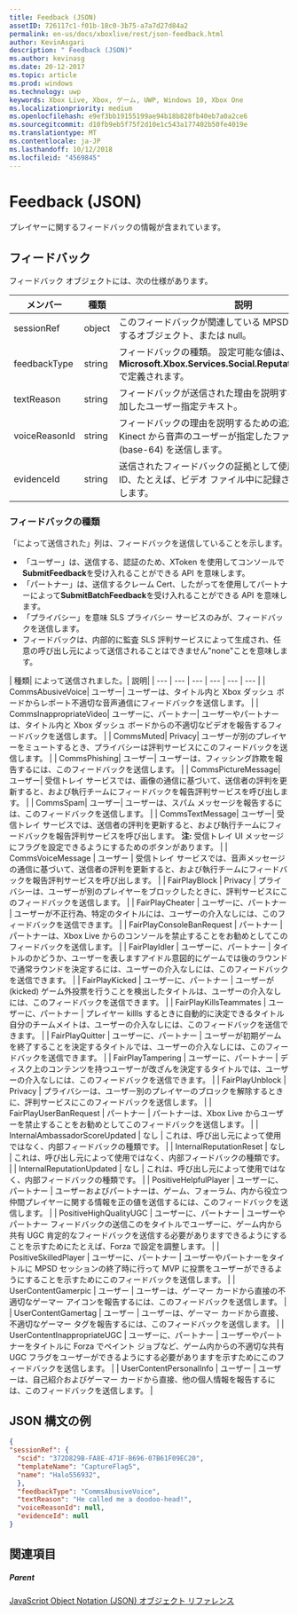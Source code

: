 ```yaml
---
title: Feedback (JSON)
assetID: 726117c1-f01b-18c0-3b75-a7a7d27d84a2
permalink: en-us/docs/xboxlive/rest/json-feedback.html
author: KevinAsgari
description: " Feedback (JSON)"
ms.author: kevinasg
ms.date: 20-12-2017
ms.topic: article
ms.prod: windows
ms.technology: uwp
keywords: Xbox Live, Xbox, ゲーム, UWP, Windows 10, Xbox One
ms.localizationpriority: medium
ms.openlocfilehash: e9ef3bb19155199ae94b18b828fb40eb7a0a2ce6
ms.sourcegitcommit: d10fb9eb5f75f2d10e1c543a177402b50fe4019e
ms.translationtype: MT
ms.contentlocale: ja-JP
ms.lasthandoff: 10/12/2018
ms.locfileid: "4569845"
---
```

# <a name="feedback-json"></a>Feedback (JSON)
プレイヤーに関するフィードバックの情報が含まれています。
<a id="ID4EN"></a>


## <a name="feedback"></a>フィードバック

フィードバック オブジェクトには、次の仕様があります。

| メンバー| 種類| 説明|
| --- | --- | --- |
| sessionRef| object | このフィードバックが関連している MPSD セッションを記述するオブジェクト、または null。 |
| feedbackType| string | フィードバックの種類。 設定可能な値は、 <b>Microsoft.Xbox.Services.Social.ReputationFeedbackType</b>で定義されます。 |
| textReason| string| フィードバックが送信された理由を説明するために送信側が追加したユーザー指定テキスト。 |
| voiceReasonId| string| フィードバックの理由を説明するための追加、送信元が Kinect から音声のユーザーが指定したファイルの ID は、(base-64) を送信します。 |
| evidenceId| string| 送信されたフィードバックの証拠として使用できるリソースの ID、たとえば、ビデオ ファイル中に記録されたゲーム プレイします。 |

<a id="ID4EVC"></a>


### <a name="feedback-types"></a>フィードバックの種類

「によって送信された」列は、フィードバックを送信していることを示します。

   * 「ユーザー」は、送信する、認証のため、XToken を使用してコンソールで**SubmitFeedback**を受け入れることができる API を意味します。
   * 「パートナー」は、送信するクレーム Cert、したがってを使用してパートナーによって**SubmitBatchFeedback**を受け入れることができる API を意味します。
   * 「プライバシー」を意味 SLS プライバシー サービスのみが、フィードバックを送信します。
   * フィードバックは、内部的に監査 SLS 評判サービスによって生成され、任意の呼び出し元によって送信されることはできません"none"ことを意味します。

| 種類| によって送信されました。| 説明|
| --- | --- | --- | --- | --- | --- |
| CommsAbusiveVoice| ユーザー| ユーザーは、タイトル内と Xbox ダッシュ ボードからレポート不適切な音声通信にフィードバックを送信します。 |
| CommsInappropriateVideo| ユーザーに、パートナー| ユーザーやパートナーは、タイトル内と Xbox ダッシュ ボードからの不適切なビデオを報告するフィードバックを送信します。 |
| CommsMuted| Privacy| ユーザーが別のプレイヤーをミュートするとき、プライバシーは評判サービスにこのフィードバックを送信します。 |
| CommsPhishing| ユーザー| ユーザーは、フィッシング詐欺を報告するには、このフィードバックを送信します。 |
| CommsPictureMessage| ユーザー| 受信トレイ サービスでは、画像の通信に基づいて、送信者の評判を更新すると、および執行チームにフィードバックを報告評判サービスを呼び出します。 |
| CommsSpam| ユーザー| ユーザーは、スパム メッセージを報告するには、このフィードバックを送信します。 |
| CommsTextMessage| ユーザー| 受信トレイ サービスでは、送信者の評判を更新すると、および執行チームにフィードバックを報告評判サービスを呼び出します。 **注:** 受信トレイ UI メッセージにフラグを設定できるようにするためのボタンがあります。 |
  | CommsVoiceMessage | ユーザー | 受信トレイ サービスでは、音声メッセージの通信に基づいて、送信者の評判を更新すると、および執行チームにフィードバックを報告評判サービスを呼び出します。  |
  | FairPlayBlock | Privacy | プライバシーは、ユーザーが別のプレイヤーをブロックしたときに、評判サービスにこのフィードバックを送信します。  |
  | FairPlayCheater | ユーザーに、パートナー | ユーザーが不正行為、特定のタイトルには、ユーザーの介入なしには、このフィードバックを送信できます。  |
  | FairPlayConsoleBanRequest | パートナー | パートナーは、Xbox Live からのコンソールを禁止することをお勧めとしてこのフィードバックを送信します。  |
  | FairPlayIdler | ユーザーに、パートナー | タイトルのかどうか、ユーザーを表しますアイドル意図的にゲームでは後のラウンドで通常ラウンドを決定するには、ユーザーの介入なしには、このフィードバックを送信できます。  |
  | FairPlayKicked | ユーザーに、パートナー | ユーザーが (kicked) ゲーム外投票を行うことを検出したタイトルは、ユーザーの介入なしには、このフィードバックを送信できます。  |
  | FairPlayKillsTeammates | ユーザーに、パートナー | プレイヤー killls するときに自動的に決定できるタイトル自分のチームメイトは、ユーザーの介入なしには、このフィードバックを送信できます。  |
  | FairPlayQuitter | ユーザーに、パートナー | ユーザーが初期ゲームを終了することを決定するタイトルでは、ユーザーの介入なしには、このフィードバックを送信できます。  |
  | FairPlayTampering | ユーザーに、パートナー | ディスク上のコンテンツを持つユーザーが改ざんを決定するタイトルでは、ユーザーの介入なしには、このフィードバックを送信できます。  |
  | FairPlayUnblock | Privacy | プライバシーは、ユーザー別のプレイヤーのブロックを解除するときに、評判サービスにこのフィードバックを送信します。  |
  | FairPlayUserBanRequest | パートナー | パートナーは、Xbox Live からユーザーを禁止することをお勧めとしてこのフィードバックを送信します。  |
  | InternalAmbassadorScoreUpdated | なし | これは、呼び出し元によって使用ではなく、内部フィードバックの種類です。  |
  | InternalReputationReset | なし | これは、呼び出し元によって使用ではなく、内部フィードバックの種類です。  |
  | InternalReputationUpdated | なし | これは、呼び出し元によって使用ではなく、内部フィードバックの種類です。  |
  | PositiveHelpfulPlayer | ユーザーに、パートナー | ユーザーおよびパートナーは、ゲーム、フォーラム、内から役立つ仲間プレイヤーに関する情報を正の値を送信するには、このフィードバックを送信します。  |
  | PositiveHighQualityUGC | ユーザーに、パートナー | ユーザーやパートナー フィードバックの送信このをタイトルでユーザーに、ゲーム内から共有 UGC 肯定的なフィードバックを送信する必要がありますできるようにすることを示すためにたとえば、Forza で設定を調整します。  |
  | PositiveSkilledPlayer | ユーザーに、パートナー | ユーザーやパートナーをタイトルに MPSD セッションの終了時に行って MVP に投票をユーザーができるようにすることを示すためにこのフィードバックを送信します。  |
  | UserContentGamerpic | ユーザー | ユーザーは、ゲーマー カードから直接の不適切なゲーマー アイコンを報告するには、このフィードバックを送信します。  |
  | UserContentGamertag | ユーザー | ユーザーは、ゲーマー カードから直接、不適切なゲーマー タグを報告するには、このフィードバックを送信します。  |
  | UserContentInappropriateUGC | ユーザーに、パートナー | ユーザーやパートナーをタイトルに Forza でペイント ジョブなど、ゲーム内からの不適切な共有 UGC フラグをユーザーができるようにする必要がありますを示すためにこのフィードバックを送信します。  |
  | UserContentPersonalInfo | ユーザー | ユーザーは、自己紹介およびゲーマー カードから直接、他の個人情報を報告するには、このフィードバックを送信します。  |

<a id="ID4EFEAC"></a>


## <a name="sample-json-syntax"></a>JSON 構文の例


```json
{
"sessionRef": {
  "scid": "372D829B-FA8E-471F-B696-07B61F09EC20",
  "templateName": "CaptureFlag5",
  "name": "Halo556932",
  },
  "feedbackType": "CommsAbusiveVoice",
  "textReason": "He called me a doodoo-head!",
  "voiceReasonId": null,
  "evidenceId": null
}

```


<a id="ID4EOEAC"></a>


## <a name="see-also"></a>関連項目

<a id="ID4EQEAC"></a>


##### <a name="parent"></a>Parent

[JavaScript Object Notation (JSON) オブジェクト リファレンス](atoc-xboxlivews-reference-json.md)
